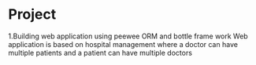 # Project

1.Building web application using peewee ORM and bottle frame work 
Web application is based on hospital management where a doctor can have multiple patients and a patient can have multiple doctors

